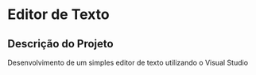 # Editor de Texto
## Descrição do Projeto
<p>Desenvolvimento de um simples editor de texto utilizando o Visual Studio </p>



